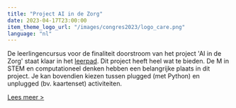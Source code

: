 ```yaml
---
title: "Project AI in de Zorg"
date: 2023-04-17T23:00:00
item_theme_logo_url: "/images/congres2023/logo_care.png"
language: "nl"
---
```

De leerlingencursus voor de finaliteit doorstroom van het project 'AI in de Zorg' staat klaar in het [leerpad](https://dwengo.org/zorg). 
Dit project heeft heel wat te bieden. De M in STEM en computationeel denken hebben een belangrijke plaats in dit project. 
Je kan bovendien kiezen tussen plugged (met Python) en unplugged (bv. kaartenset) activiteiten.

[Lees meer >](https://dwengo.org/zorg)
